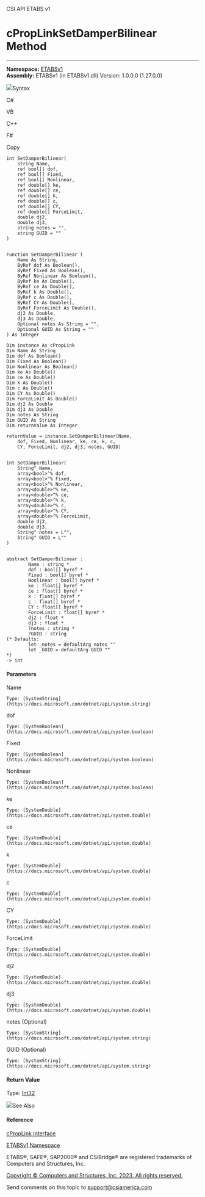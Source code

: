 ﻿

CSI API ETABS v1

# cPropLinkSetDamperBilinear Method  
  
---  
  
**Namespace:** [ETABSv1](2780f1b8-2033-5289-2298-1cdb2a7508d9.htm)  
**Assembly:** ETABSv1 (in ETABSv1.dll) Version: 1.0.0.0 (1.27.0.0)

![](../icons/SectionExpanded.png)Syntax

C#

VB

C++

F#

Copy

    
    
    int SetDamperBilinear(
    	string Name,
    	ref bool[] dof,
    	ref bool[] Fixed,
    	ref bool[] Nonlinear,
    	ref double[] ke,
    	ref double[] ce,
    	ref double[] k,
    	ref double[] c,
    	ref double[] CY,
    	ref double[] ForceLimit,
    	double dj2,
    	double dj3,
    	string notes = "",
    	string GUID = ""
    )
    
    
    Function SetDamperBilinear ( 
    	Name As String,
    	ByRef dof As Boolean(),
    	ByRef Fixed As Boolean(),
    	ByRef Nonlinear As Boolean(),
    	ByRef ke As Double(),
    	ByRef ce As Double(),
    	ByRef k As Double(),
    	ByRef c As Double(),
    	ByRef CY As Double(),
    	ByRef ForceLimit As Double(),
    	dj2 As Double,
    	dj3 As Double,
    	Optional notes As String = "",
    	Optional GUID As String = ""
    ) As Integer
    
    Dim instance As cPropLink
    Dim Name As String
    Dim dof As Boolean()
    Dim Fixed As Boolean()
    Dim Nonlinear As Boolean()
    Dim ke As Double()
    Dim ce As Double()
    Dim k As Double()
    Dim c As Double()
    Dim CY As Double()
    Dim ForceLimit As Double()
    Dim dj2 As Double
    Dim dj3 As Double
    Dim notes As String
    Dim GUID As String
    Dim returnValue As Integer
    
    returnValue = instance.SetDamperBilinear(Name, 
    	dof, Fixed, Nonlinear, ke, ce, k, c, 
    	CY, ForceLimit, dj2, dj3, notes, GUID)
    
    
    int SetDamperBilinear(
    	String^ Name, 
    	array<bool>^% dof, 
    	array<bool>^% Fixed, 
    	array<bool>^% Nonlinear, 
    	array<double>^% ke, 
    	array<double>^% ce, 
    	array<double>^% k, 
    	array<double>^% c, 
    	array<double>^% CY, 
    	array<double>^% ForceLimit, 
    	double dj2, 
    	double dj3, 
    	String^ notes = L"", 
    	String^ GUID = L""
    )
    
    
    abstract SetDamperBilinear : 
            Name : string * 
            dof : bool[] byref * 
            Fixed : bool[] byref * 
            Nonlinear : bool[] byref * 
            ke : float[] byref * 
            ce : float[] byref * 
            k : float[] byref * 
            c : float[] byref * 
            CY : float[] byref * 
            ForceLimit : float[] byref * 
            dj2 : float * 
            dj3 : float * 
            ?notes : string * 
            ?GUID : string 
    (* Defaults:
            let _notes = defaultArg notes ""
            let _GUID = defaultArg GUID ""
    *)
    -> int 
    

#### Parameters

Name

    Type: [SystemString](https://docs.microsoft.com/dotnet/api/system.string)  

dof

    Type: [SystemBoolean](https://docs.microsoft.com/dotnet/api/system.boolean)  

Fixed

    Type: [SystemBoolean](https://docs.microsoft.com/dotnet/api/system.boolean)  

Nonlinear

    Type: [SystemBoolean](https://docs.microsoft.com/dotnet/api/system.boolean)  

ke

    Type: [SystemDouble](https://docs.microsoft.com/dotnet/api/system.double)  

ce

    Type: [SystemDouble](https://docs.microsoft.com/dotnet/api/system.double)  

k

    Type: [SystemDouble](https://docs.microsoft.com/dotnet/api/system.double)  

c

    Type: [SystemDouble](https://docs.microsoft.com/dotnet/api/system.double)  

CY

    Type: [SystemDouble](https://docs.microsoft.com/dotnet/api/system.double)  

ForceLimit

    Type: [SystemDouble](https://docs.microsoft.com/dotnet/api/system.double)  

dj2

    Type: [SystemDouble](https://docs.microsoft.com/dotnet/api/system.double)  

dj3

    Type: [SystemDouble](https://docs.microsoft.com/dotnet/api/system.double)  

notes (Optional)

    Type: [SystemString](https://docs.microsoft.com/dotnet/api/system.string)  

GUID (Optional)

    Type: [SystemString](https://docs.microsoft.com/dotnet/api/system.string)  

#### Return Value

Type: [Int32](https://docs.microsoft.com/dotnet/api/system.int32)

![](../icons/SectionExpanded.png)See Also

#### Reference

[cPropLink Interface](a76cf100-6278-6a57-2daf-e0425fef43cb.htm)

[ETABSv1 Namespace](2780f1b8-2033-5289-2298-1cdb2a7508d9.htm)

ETABS®, SAFE®, SAP2000® and CSiBridge® are registered trademarks of Computers
and Structures, Inc.  

[Copyright © Computers and Structures, Inc. 2023. All rights
reserved.](http://www.csiamerica.com)

Send comments on this topic to
[support@csiamerica.com](mailto:support%40csiamerica.com?Subject=CSI%20API%20ETABS%20v1)

